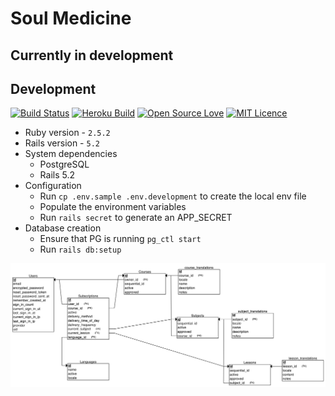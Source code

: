 # Soul Medicine

## Currently in development

## Development

[![Build Status](https://travis-ci.org/chaynHQ/soulmedicine.svg?branch=development)](https://travis-ci.org/chaynHQ/soulmedicine)
[![Heroku Build](https://heroku-badge.herokuapp.com/?app=project-sm&style=flat)](https://project-sm.herokuapp.com/)
[![Open Source Love](https://badges.frapsoft.com/os/v2/open-source.png?v=103)](https://github.com/chaynHQ/soulmedicine)
[![MIT Licence](https://badges.frapsoft.com/os/mit/mit.png?v=103)](https://opensource.org/licenses/mit-license.php)

* Ruby version - `2.5.2`
* Rails version - `5.2`
* System dependencies
  * PostgreSQL
  * Rails 5.2
* Configuration
  * Run `cp .env.sample .env.development` to create the local env file
  * Populate the environment variables
  * Run `rails secret` to generate an APP_SECRET
* Database creation
  * Ensure that PG is running `pg_ctl start`
  * Run `rails db:setup`
<!-- TODO: Add more details
* How to run the test suite

* Services (job queues, cache servers, search engines, etc.)

* Deployment instructions

* ... -->

![](docs/erd-diagram.png)
